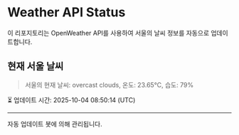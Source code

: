
# Weather API Status

이 리포지토리는 OpenWeather API를 사용하여 서울의 날씨 정보를 자동으로 업데이트합니다.

## 현재 서울 날씨
> 서울의 현재 날씨: overcast clouds, 온도: 23.65°C, 습도: 79%

⏳ 업데이트 시간: 2025-10-04 08:50:14 (UTC)

---
자동 업데이트 봇에 의해 관리됩니다.
